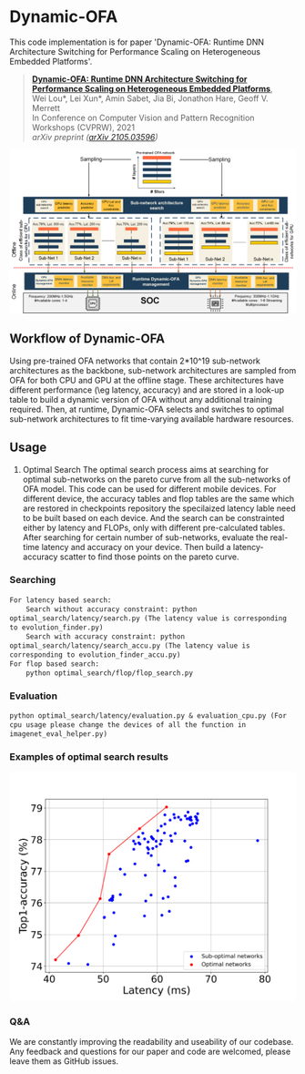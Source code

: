 # Dynamic-OFA
This code implementation is for paper 'Dynamic-OFA: Runtime DNN Architecture Switching for Performance Scaling on Heterogeneous Embedded Platforms'.

> [**Dynamic-OFA: Runtime DNN Architecture Switching for Performance Scaling on Heterogeneous Embedded Platforms**](https://arxiv.org/abs/2105.03596),  
> Wei Lou*, Lei Xun*, Amin Sabet, Jia Bi, Jonathon Hare, Geoff V. Merrett   
> In Conference on Computer Vision and Pattern Recognition Workshops (CVPRW), 2021  
> *arXiv preprint ([arXiv 2105.03596](https://arxiv.org/abs/2105.03596))*   

![Fig2](Fig2.png)


## Workflow of Dynamic-OFA
Using pre-trained OFA networks that contain 2*10^19 sub-network architectures as the backbone, sub-network architectures are sampled from OFA for both CPU and GPU at the offline stage. These architectures have different performance (\eg latency, accuracy) and are stored in a look-up table to build a dynamic version of OFA without any additional training required. Then, at runtime, Dynamic-OFA selects and switches to optimal sub-network architectures to fit time-varying available hardware resources.

## Usage
1. Optimal Search
The optimal search process aims at searching for optimal sub-networks on the pareto curve from all the sub-networks of OFA model. 
This code can be used for different mobile devices. For different device, the accuracy tables and flop tables are the same which are restored in checkpoints repository the specilaized latency lable need to be built based on each device. And the search can be constrainted either by latency and FLOPs, only with different pre-calculated tables. After searching for certain number of sub-networks, evaluate the real-time latency and accuracy on your device. Then build a latency-accuracy scatter to find those points on the pareto curve.
### Searching
    For latency based search: 
        Search without accuracy constraint: python optimal_search/latency/search.py (The latency value is corresponding to evolution_finder.py)
        Search with accuracy constraint: python optimal_search/latency/search_accu.py (The latency value is corresponding to evolution_finder_accu.py)
    For flop based search:
        python optimal_search/flop/flop_search.py
    
### Evaluation
    python optimal_search/latency/evaluation.py & evaluation_cpu.py (For cpu usage please change the devices of all the function in imagenet_eval_helper.py)
    
### Examples of optimal search results
![Fig3](Fig3.png)

### Q&A
We are constantly improving the readability and useability of our codebase. Any feedback and questions for our paper and code are welcomed, please leave them as GitHub issues.
    
